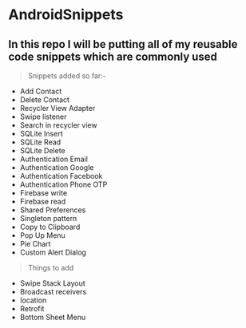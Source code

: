 # AndroidSnippets

## In this repo I will be putting all of my reusable code snippets which are commonly used

> Snippets added so far:-

* Add Contact
* Delete Contact
* Recycler View Adapter
* Swipe listener
* Search in recycler view
* SQLite Insert
* SQLite Read
* SQLite Delete
* Authentication Email
* Authentication Google
* Authentication Facebook
* Authentication Phone OTP
* Firebase write
* Firebase read
* Shared Preferences
* Singleton pattern
* Copy to Clipboard
* Pop Up Menu
* Pie Chart
* Custom Alert Dialog
> Things to add
* Swipe Stack Layout
* Broadcast receivers
* location
* Retrofit
* Bottom Sheet Menu
